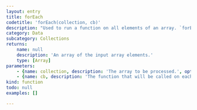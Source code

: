 ```yaml
---
layout: entry
title: forEach
codetitle: 'forEach(collection, cb)'
description: "Used to run a function on all elements of an array. `forEach()` calls this callback function on each element of the given array. When the callback function returns false, the loop stops and an array of all elements up to this point is returned.\nPlease note the existence of the convenience methods `stories()`, `paragraphs()`, `lines()`, `words()` and `characters()` that are used to iterate through all instances of the given type in the given document."
category: Data
subcategory: Collections
returns:
    name: null
    description: 'An array of the input array elements.'
    type: [Array]
parameters:
    - {name: collection, description: 'The array to be processed.', optional: false, type: [Array]}
    - {name: cb, description: 'The function that will be called on each element. The call will be like `function(item, i)` where `i` is the current index of the item within the array.', optional: false, type: [Function]}
kind: function
todo: null
examples: []

---
```

